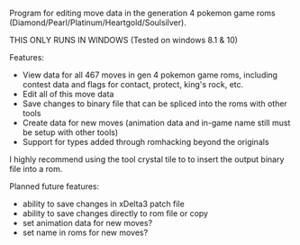 
Program for editing move data in the generation 4 pokemon game roms (Diamond/Pearl/Platinum/Heartgold/Soulsilver).


THIS ONLY RUNS IN WINDOWS (Tested on windows 8.1 & 10)


Features:
* View data for all 467 moves in gen 4 pokemon game roms, including contest data and flags for contact, protect, king's rock, etc.
* Edit all of this move data
* Save changes to binary file that can be spliced into the roms with other tools
* Create data for new moves (animation data and in-game name still must be setup with other tools)
* Support for types added through romhacking beyond the originals


I highly recommend using the tool crystal tile to to insert the output binary file into a rom.


Planned future features:
* ability to save changes in xDelta3 patch file
* ability to save changes directly to rom file or copy
* set animation data for new moves?
* set name in roms for new moves?
